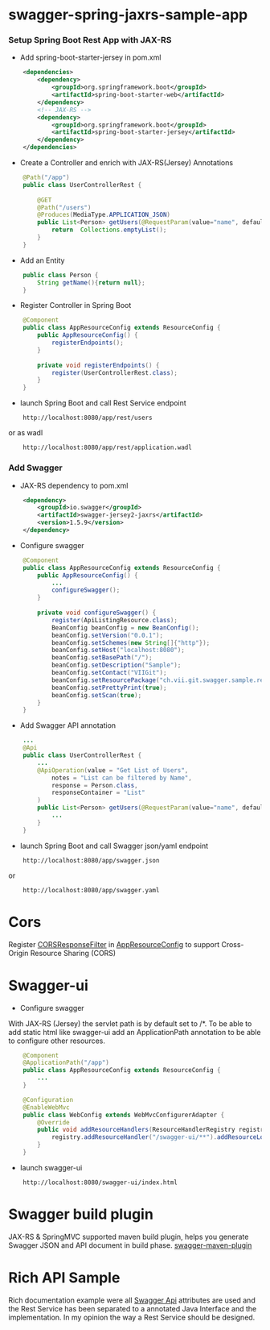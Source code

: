 # swagger-spring-jaxrs-sample-app


### Setup Spring Boot Rest App with JAX-RS

* Add spring-boot-starter-jersey in pom.xml

```xml
	<dependencies>
		<dependency>
			<groupId>org.springframework.boot</groupId>
			<artifactId>spring-boot-starter-web</artifactId>
		</dependency>
		<!-- JAX-RS --> 
		<dependency>
			<groupId>org.springframework.boot</groupId>
			<artifactId>spring-boot-starter-jersey</artifactId>
		</dependency>
	</dependencies>
```

* Create a Controller and enrich with JAX-RS(Jersey) Annotations

```java
	@Path("/app")
	public class UserControllerRest {
	
		@GET
		@Path("/users")
		@Produces(MediaType.APPLICATION_JSON)
	    public List<Person> getUsers(@RequestParam(value="name", defaultValue="World") String name) {
        	return  Collections.emptyList(); 
    	}
	}
```

* Add an Entity

```java
	public class Person {
		String getName(){return null};
	}
```

* Register Controller in Spring Boot

```java
	@Component
	public class AppResourceConfig extends ResourceConfig {
    	public AppResourceConfig() {
        	registerEndpoints();
	    }
	
    	private void registerEndpoints() {
    		register(UserControllerRest.class);
	    }
    }
```

* launch Spring Boot and call Rest Service endpoint

```
	http://localhost:8080/app/rest/users
```
or as wadl

```
	http://localhost:8080/app/rest/application.wadl
```


### Add Swagger 

* JAX-RS dependency to pom.xml  

```xml
	<dependency>
		<groupId>io.swagger</groupId>
		<artifactId>swagger-jersey2-jaxrs</artifactId>
		<version>1.5.9</version>
	</dependency>
```

* Configure swagger

```java
	@Component
	public class AppResourceConfig extends ResourceConfig {
    	public AppResourceConfig() {
        	...
        	configureSwagger();
    	}
	
    	private void configureSwagger() {
        	register(ApiListingResource.class);
        	BeanConfig beanConfig = new BeanConfig();
        	beanConfig.setVersion("0.0.1");
        	beanConfig.setSchemes(new String[]{"http"});
        	beanConfig.setHost("localhost:8080");
        	beanConfig.setBasePath("/");
        	beanConfig.setDescription("Sample");
        	beanConfig.setContact("VIIGit");
        	beanConfig.setResourcePackage("ch.vii.git.swagger.sample.rest");
        	beanConfig.setPrettyPrint(true);
        	beanConfig.setScan(true);
    	}
	}
```

* Add Swagger API annotation

```java
	...
	@Api
	public class UserControllerRest {
		...
		@ApiOperation(value = "Get List of Users",
			notes = "List can be filtered by Name",
			response = Person.class,
    		responseContainer = "List"
    	)
    	public List<Person> getUsers(@RequestParam(value="name", defaultValue="World") String name) {
    		...
    	}
	}
```
	
* launch Spring Boot and call Swagger json/yaml endpoint

```
	http://localhost:8080/app/swagger.json
```
or 
```
	http://localhost:8080/app/swagger.yaml
```

# Cors

Register [CORSResponseFilter][] in [AppResourceConfig][] to support Cross-Origin Resource Sharing (CORS) 


# Swagger-ui

* Configure swagger

With JAX-RS (Jersey) the servlet path is by default set to /*. To be able to add static html like swagger-ui add an ApplicationPath annotation to be able to configure other resources.

```java
	@Component
	@ApplicationPath("/app")
	public class AppResourceConfig extends ResourceConfig {
		...
	}
```


```java
	@Configuration
	@EnableWebMvc
	public class WebConfig extends WebMvcConfigurerAdapter {
		@Override
		public void addResourceHandlers(ResourceHandlerRegistry registry) {
			registry.addResourceHandler("/swagger-ui/**").addResourceLocations("classpath:/swagger-ui/dist/");
		}
	}
```
* launch swagger-ui

```
	http://localhost:8080/swagger-ui/index.html
```
# Swagger build plugin

JAX-RS & SpringMVC supported maven build plugin, helps you generate Swagger JSON and API document in build phase. [swagger-maven-plugin]

# Rich API Sample

Rich documentation example were all [Swagger Api][]  attributes are used and the Rest Service has been separated to a annotated Java Interface and the implementation. In my opinion the way a Rest Service should be designed.    

[swagger-maven-plugin]: https://github.com/kongchen/swagger-maven-plugin
[Swagger Api]: https://github.com/swagger-api/swagger-core/wiki/Annotations-1.5.X
[CORSResponseFilter]: https://github.com/VIIgit/swagger-spring-jaxrs-sample-app/blob/master/src/main/java/ch/vii/git/swagger/sample/app/CORSResponseFilter.java
[AppResourceConfig]: https://github.com/VIIgit/swagger-spring-jaxrs-sample-app/blob/master/src/main/java/ch/vii/git/swagger/sample/app/AppResourceConfig.java